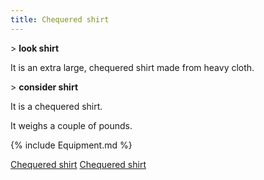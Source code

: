 ```yaml
---
title: Chequered shirt
---
```


\> **look shirt**

It is an extra large, chequered shirt made from heavy cloth.

\> **consider shirt**

It is a chequered shirt.

It weighs a couple of pounds.

{% include Equipment.md %}

[Chequered shirt](Category:_Cloth_equipment "wikilink") [Chequered
shirt](Category:_Body_items "wikilink")